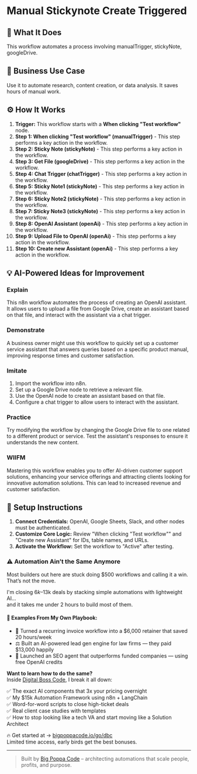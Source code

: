 # Manual Stickynote Create Triggered

## 🚀 What It Does
This workflow automates a process involving manualTrigger, stickyNote, googleDrive.

## 💼 Business Use Case
Use it to automate research, content creation, or data analysis. It saves hours of manual work.

## ⚙️ How It Works
1.  **Trigger:** This workflow starts with a **When clicking "Test workflow"** node.
2. **Step 1: When clicking "Test workflow" (manualTrigger)** - This step performs a key action in the workflow.
3. **Step 2: Sticky Note (stickyNote)** - This step performs a key action in the workflow.
4. **Step 3: Get File (googleDrive)** - This step performs a key action in the workflow.
5. **Step 4: Chat Trigger (chatTrigger)** - This step performs a key action in the workflow.
6. **Step 5: Sticky Note1 (stickyNote)** - This step performs a key action in the workflow.
7. **Step 6: Sticky Note2 (stickyNote)** - This step performs a key action in the workflow.
8. **Step 7: Sticky Note3 (stickyNote)** - This step performs a key action in the workflow.
9. **Step 8: OpenAI Assistant (openAi)** - This step performs a key action in the workflow.
10. **Step 9: Upload File to OpenAI (openAi)** - This step performs a key action in the workflow.
11. **Step 10: Create new Assistant (openAi)** - This step performs a key action in the workflow.

## 💡 AI-Powered Ideas for Improvement
### Explain
This n8n workflow automates the process of creating an OpenAI assistant. It allows users to upload a file from Google Drive, create an assistant based on that file, and interact with the assistant via a chat trigger.

### Demonstrate
A business owner might use this workflow to quickly set up a customer service assistant that answers queries based on a specific product manual, improving response times and customer satisfaction.

### Imitate
1. Import the workflow into n8n.
2. Set up a Google Drive node to retrieve a relevant file.
3. Use the OpenAI node to create an assistant based on that file.
4. Configure a chat trigger to allow users to interact with the assistant.

### Practice
Try modifying the workflow by changing the Google Drive file to one related to a different product or service. Test the assistant's responses to ensure it understands the new content.

### WIIFM
Mastering this workflow enables you to offer AI-driven customer support solutions, enhancing your service offerings and attracting clients looking for innovative automation solutions. This can lead to increased revenue and customer satisfaction.

## 🔧 Setup Instructions
1. **Connect Credentials:** OpenAI, Google Sheets, Slack, and other nodes must be authenticated.
2. **Customize Core Logic:** Review "When clicking "Test workflow"" and "Create new Assistant" for IDs, table names, and URLs.
3. **Activate the Workflow:** Set the workflow to "Active" after testing.

### ⚠️ Automation Ain’t the Same Anymore

Most builders out here are stuck doing $500 workflows and calling it a win.  
That’s not the move.  

I'm closing $6k–$13k deals by stacking simple automations with lightweight AI...  
and it takes me under 2 hours to build most of them.

#### 🧠 Examples From My Own Playbook:
- 🔁 Turned a recurring invoice workflow into a $6,000 retainer that saved 20 hours/week  
- ⚖️ Built an AI-powered lead gen engine for law firms — they paid $13,000 happily  
- 🚀 Launched an SEO agent that outperforms funded companies — using free OpenAI credits  

**Want to learn how to do the same?**  
Inside [Digital Boss Code](https://bigpoppacode.io/go/dbc), I break it all down:

✅ The exact AI components that 3x your pricing overnight  
✅ My $15k Automation Framework using n8n + LangChain  
✅ Word-for-word scripts to close high-ticket deals  
✅ Real client case studies with templates  
✅ How to stop looking like a tech VA and start moving like a Solution Architect  

🔥 Get started at → [bigpoppacode.io/go/dbc](https://bigpoppacode.io/go/dbc)  
Limited time access, early birds get the best bonuses.

---
> Built by [Big Poppa Code](https://bigpoppacode.io) – architecting automations that scale people, profits, and purpose.
